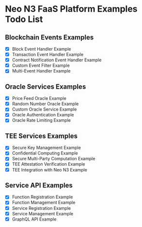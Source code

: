 # Neo N3 FaaS Platform Examples Todo List

## Blockchain Events Examples
- [x] Block Event Handler Example
- [x] Transaction Event Handler Example
- [x] Contract Notification Event Handler Example
- [x] Custom Event Filter Example
- [x] Multi-Event Handler Example

## Oracle Services Examples
- [x] Price Feed Oracle Example
- [x] Random Number Oracle Example
- [x] Custom Oracle Service Example
- [x] Oracle Authentication Example
- [x] Oracle Rate Limiting Example

## TEE Services Examples
- [x] Secure Key Management Example
- [x] Confidential Computing Example
- [x] Secure Multi-Party Computation Example
- [x] TEE Attestation Verification Example
- [x] TEE Integration with Neo N3 Example

## Service API Examples
- [x] Function Registration Example
- [x] Function Management Example
- [x] Service Registration Example
- [x] Service Management Example
- [x] GraphQL API Example
